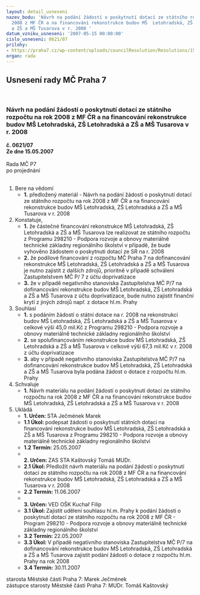 ```yaml
---
layout: detail_usneseni
nazev_bodu: 'Návrh na podání žádostí o poskytnutí dotací ze státního rozpočtu na rok
  2008 z MF ČR a na financování rekonstrukce budov MŠ  Letohradská, ZŠ Letohradská
  a ZŠ a MŠ Tusarova v r. 2008 '
datum_vzniku_usneseni: '2007-05-15 00:00:00'
cislo_usneseni: 0621/07
prilohy:
- https://praha7.cz/wp-content/uploads/councilResolution/Resolutions/15273/26-sr2008zab.doc
organ: rada
---
```

<div id="ucUsn_pList" class="usn">
	<span><h2>Usnesení rady MČ Praha 7 </h2>
<br></span><div class="standBody">
<span><h3>Návrh na podání žádostí o poskytnutí dotací ze státního rozpočtu na rok 2008 z MF ČR a na financování rekonstrukce budov MŠ  Letohradská, ZŠ Letohradská a ZŠ a MŠ Tusarova v r. 2008 </h3></span><div class="center">
		<strong>č. 0621/07</strong><br>
	</div>
<div class="center">
		<strong>Ze dne 15.05.2007</strong><br><br>
	</div>Rada MČ P7<br> po projednání<br><br><ol>
<li>Bere na vědomí<ul><li>
<strong>1.</strong> předložený materiál - Návrh na podání žádostí o poskytnutí dotací ze státního rozpočtu na rok 2008 z MF ČR a na financování rekonstrukce budov MŠ  Letohradská, ZŠ Letohradská a ZŠ a MŠ Tusarova v r. 2008 </li></ul>
</li>
<li>Konstatuje,<ul>
<li>
<strong>1.</strong> že částečné financování rekonstrukce MŠ Letohradská, ZŠ Letohradská a ZŠ a  MŠ Tusarova lze realizovat ze státního rozpočtu z  Programu 298210 - Podpora rozvoje a obnovy materiálně technické základny regionálního školství v případě, že bude vyhověno žádostem o poskytnutí dotací ze SR na r. 2008 </li>
<li>
<strong>2.</strong> že podílové financování z  rozpočtu MČ Praha 7 na dofinancování rekonstrukce MŠ Letohradská, ZŠ Letohradská a ZŠ a  MŠ Tusarova je nutno zajistit z dalších zdrojů, prioritně  v případě schválení Zastupitelstvem MČ P/ 7 z  účtu doprivatizace</li>
<li>
<strong>3.</strong> že v případě negativního stanoviska Zastupitelstva MČ P/7 na dofinancování rekonstrukce budov MŠ Letohradská, ZŠ Letohradská a ZŠ a  MŠ Tusarova z účtu doprivatizace, bude nutno zajistit finanční krytí z jiných zdrojů např. z dotace hl.m. Prahy</li>
</ul>
</li>
<li>Souhlasí<ul>
<li>
<strong>1.</strong> s podáním  žádostí o státní dotace na r. 2008 na rekonstrukci budov MŠ Letohradská, ZŠ Letohradská a ZŠ a MŠ Tusarova v celkové  výši 45,0 mil.Kč z Programu 298210 - Podpora rozvoje a obnovy materiálně technické základny regionálního školství  </li>
<li>
<strong>2.</strong> se spolufinancováním rekonstrukce budov MŠ Letohradská, ZŠ Letohradská a ZŠ a MŠ Tusarova v celkové  výši 67,3 mil.Kč v r. 2008 z  účtu doprivatizace</li>
<li>
<strong>3.</strong> aby v případě negativního stanoviska Zastupitelstva MČ P/7  na dofinancování rekonstrukce budov MŠ Letohradská, ZŠ Letohradská a ZŠ a  MŠ Tusarova byla podána žádost o dotace z rozpočtu hl.m. Prahy</li>
</ul>
</li>
<li>Schvaluje<ul><li>
<strong>1.</strong> Návrh materiálu na podání žádostí o poskytnutí dotací ze státního rozpočtu na rok 2008 z MF ČR a na financování rekonstrukce budov MŠ  Letohradská, ZŠ Letohradská a ZŠ a MŠ Tusarova v r. 2008 </li></ul>
</li>
<li>Ukládá<ul>
<li>
<strong>1. Určen: </strong>STA Ječmének Marek</li>
<li>
<strong>1.1 Úkol: </strong>podepsat žádosti o poskytnutí státních dotací  na financování rekonstrukce budov MŠ  Letohradská, ZŠ Letohradská a ZŠ a MŠ Tusarova z Programu 298210 - Podpora rozvoje a obnovy materiálně technické základny regionálního školství </li>
<li>
<strong>1.2 Termín: </strong>25.05.2007</li>
<li>
<strong><br>2. Určen: </strong>ZAS STA Kaštovský Tomáš MUDr.</li>
<li>
<strong>2.1 Úkol: </strong>Předložit návrh materiálu na podání žádostí o poskytnutí dotací ze státního rozpočtu na rok 2008 z MF ČR a na financování rekonstrukce budov MŠ  Letohradská, ZŠ Letohradská a ZŠ a MŠ Tusarova v r. 2008 </li>
<li>
<strong>2.2 Termín: </strong>11.06.2007</li>
<li>
<strong><br>3. Určen: </strong>VED OŠK Kuchař Filip</li>
<li>
<strong>3.1 Úkol: </strong>Zajistit udělení souhlasu hl.m. Prahy k podání žádosti o poskytnutí dotací ze státního rozpočtu na rok 2008 z MF ČR - Program 298210 - Podpora rozvoje a obnovy materiálně technické základny regionálního školství </li>
<li>
<strong>3.2 Termín: </strong>22.05.2007</li>
<li>
<strong>3.3 Úkol: </strong>V případě negativního stanoviska Zastupitelstva MČ P/7  na dofinancování rekonstrukce budov MŠ Letohradská, ZŠ Letohradská a ZŠ a  MŠ Tusarova zajistit  podání žádosti o dotace z rozpočtu hl.m. Prahy na rok 2008 </li>
<li>
<strong>3.4 Termín: </strong>30.11.2007</li>
</ul>
</li>
</ol>starosta Městské části Praha 7: Marek Ječmének<br>zástupce starosty Městské části Praha 7: MUDr. Tomáš Kaštovský 
</div>
</div>